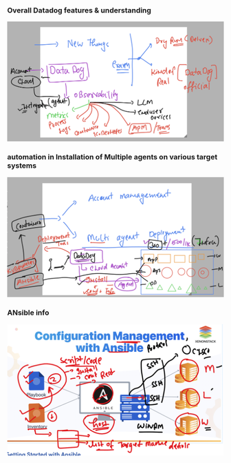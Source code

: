 ### Overall Datadog features & understanding 

<img src="ddrev1.png">

### automation in Installation of Multiple agents on various target systems

<img src="ansible1.png">

### ANsible info 

<img src="ansible2.png">



